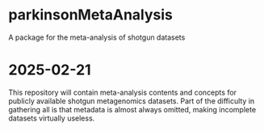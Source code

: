 # parkinsonMetaAnalysis
A package for the meta-analysis of shotgun datasets

# 2025-02-21

This repository will contain meta-analysis contents and concepts 
for publicly available shotgun metagenomics datasets. Part of the 
difficulty in gathering all is that metadata is almost always 
omitted, making incomplete datasets virtually useless.

